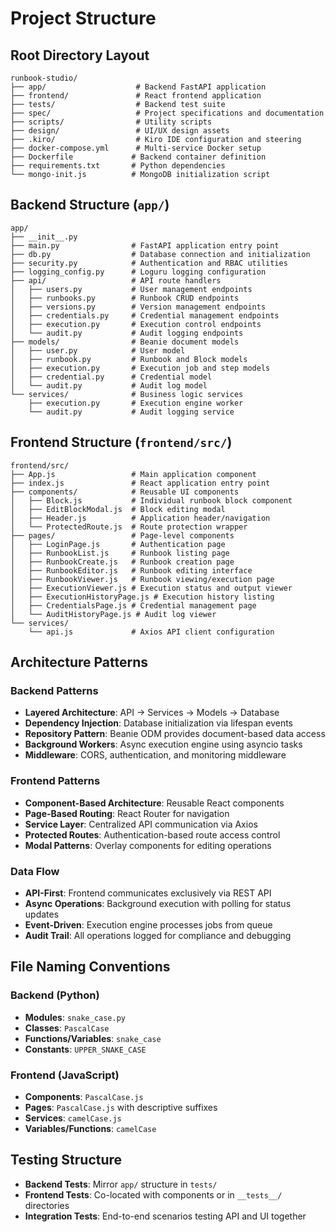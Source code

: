 # Project Structure

## Root Directory Layout

```
runbook-studio/
├── app/                    # Backend FastAPI application
├── frontend/               # React frontend application
├── tests/                  # Backend test suite
├── spec/                   # Project specifications and documentation
├── scripts/                # Utility scripts
├── design/                 # UI/UX design assets
├── .kiro/                  # Kiro IDE configuration and steering
├── docker-compose.yml      # Multi-service Docker setup
├── Dockerfile             # Backend container definition
├── requirements.txt       # Python dependencies
└── mongo-init.js          # MongoDB initialization script
```

## Backend Structure (`app/`)

```
app/
├── __init__.py
├── main.py                # FastAPI application entry point
├── db.py                  # Database connection and initialization
├── security.py            # Authentication and RBAC utilities
├── logging_config.py      # Loguru logging configuration
├── api/                   # API route handlers
│   ├── users.py           # User management endpoints
│   ├── runbooks.py        # Runbook CRUD endpoints
│   ├── versions.py        # Version management endpoints
│   ├── credentials.py     # Credential management endpoints
│   ├── execution.py       # Execution control endpoints
│   └── audit.py           # Audit logging endpoints
├── models/                # Beanie document models
│   ├── user.py            # User model
│   ├── runbook.py         # Runbook and Block models
│   ├── execution.py       # Execution job and step models
│   ├── credential.py      # Credential model
│   └── audit.py           # Audit log model
└── services/              # Business logic services
    ├── execution.py       # Execution engine worker
    └── audit.py           # Audit logging service
```

## Frontend Structure (`frontend/src/`)

```
frontend/src/
├── App.js                 # Main application component
├── index.js               # React application entry point
├── components/            # Reusable UI components
│   ├── Block.js           # Individual runbook block component
│   ├── EditBlockModal.js  # Block editing modal
│   ├── Header.js          # Application header/navigation
│   └── ProtectedRoute.js  # Route protection wrapper
├── pages/                 # Page-level components
│   ├── LoginPage.js       # Authentication page
│   ├── RunbookList.js     # Runbook listing page
│   ├── RunbookCreate.js   # Runbook creation page
│   ├── RunbookEditor.js   # Runbook editing interface
│   ├── RunbookViewer.js   # Runbook viewing/execution page
│   ├── ExecutionViewer.js # Execution status and output viewer
│   ├── ExecutionHistoryPage.js # Execution history listing
│   ├── CredentialsPage.js # Credential management page
│   └── AuditHistoryPage.js # Audit log viewer
└── services/
    └── api.js             # Axios API client configuration
```

## Architecture Patterns

### Backend Patterns
- **Layered Architecture**: API → Services → Models → Database
- **Dependency Injection**: Database initialization via lifespan events
- **Repository Pattern**: Beanie ODM provides document-based data access
- **Background Workers**: Async execution engine using asyncio tasks
- **Middleware**: CORS, authentication, and monitoring middleware

### Frontend Patterns
- **Component-Based Architecture**: Reusable React components
- **Page-Based Routing**: React Router for navigation
- **Service Layer**: Centralized API communication via Axios
- **Protected Routes**: Authentication-based route access control
- **Modal Patterns**: Overlay components for editing operations

### Data Flow
- **API-First**: Frontend communicates exclusively via REST API
- **Async Operations**: Background execution with polling for status updates
- **Event-Driven**: Execution engine processes jobs from queue
- **Audit Trail**: All operations logged for compliance and debugging

## File Naming Conventions

### Backend (Python)
- **Modules**: `snake_case.py`
- **Classes**: `PascalCase`
- **Functions/Variables**: `snake_case`
- **Constants**: `UPPER_SNAKE_CASE`

### Frontend (JavaScript)
- **Components**: `PascalCase.js`
- **Pages**: `PascalCase.js` with descriptive suffixes
- **Services**: `camelCase.js`
- **Variables/Functions**: `camelCase`

## Testing Structure
- **Backend Tests**: Mirror `app/` structure in `tests/`
- **Frontend Tests**: Co-located with components or in `__tests__/` directories
- **Integration Tests**: End-to-end scenarios testing API and UI together
